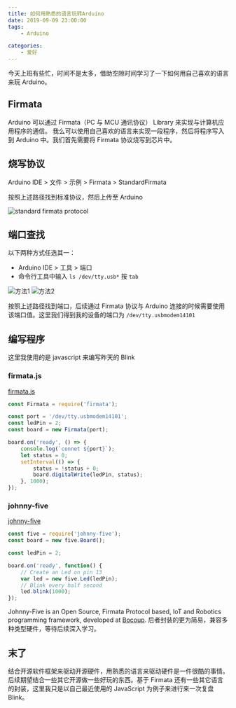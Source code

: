 ```yaml
---
title: 如何用熟悉的语言玩转Arduino
date: 2019-09-09 23:00:00
tags:
    - Arduino

categories:
    - 爱好
---
```


今天上班有些忙，时间不是太多，借助空隙时间学习了一下如何用自己喜欢的语言来玩 Arduino。

<!-- more -->

## Firmata

Arduino 可以通过 Firmata（PC 与 MCU 通讯协议） Library 来实现与计算机应用程序的通信。
我么可以使用自己喜欢的语言来实现一段程序，然后将程序写入到 Arduino 中。我们首先需要将 Firmata 协议烧写到芯片中。

## 烧写协议

Arduino IDE > 文件 > 示例 > Firmata > StandardFirmata

按照上述路径找到标准协议，然后上传至 Arduino

![standard firmata protocol](https://i.loli.net/2019/09/09/NmleGYfpBbo2yIq.png)

## 端口查找

以下两种方式任选其一：

-   Arduino IDE > 工具 > 端口
-   命令行工具中输入 `ls /dev/tty.usb*` 按 `tab`

![方法1](https://i.loli.net/2019/09/09/gL5eARiS9NUfpF3.png)
![方法2](https://i.loli.net/2019/09/09/XmBtAGbjeVwdpLk.png)

按照上述路径找到端口，后续通过 Firmata 协议与 Arduino 连接的时候需要使用该端口值。这里我们得到我的设备的端口为 `/dev/tty.usbmodem14101`

## 编写程序

这里我使用的是 javascript 来编写昨天的 Blink

### firmata.js

[firmata.js](https://github.com/firmata/firmata.js)

```javascript
const Firmata = require('firmata');

const port = '/dev/tty.usbmodem14101';
const ledPin = 2;
const board = new Firmata(port);

board.on('ready', () => {
    console.log(`connet ${port}`);
    let status = 0;
    setInterval(() => {
        status = !status + 0;
        board.digitalWrite(ledPin, status);
    }, 1000);
});
```

### johnny-five

[johnny-five](https://github.com/rwaldron/johnny-five)

```javascript
const five = require('johnny-five');
const board = new five.Board();

const ledPin = 2;

board.on('ready', function() {
    // Create an Led on pin 13
    var led = new five.Led(ledPin);
    // Blink every half second
    led.blink(1000);
});
```

Johnny-Five is an Open Source, Firmata Protocol based, IoT and Robotics programming framework, developed at [Bocoup]().
后者封装的更为简易，兼容多种类型硬件，等待后续深入学习。

## 末了

结合开源软件框架来驱动开源硬件，用熟悉的语言来驱动硬件是一件很酷的事情。后续期望结合一些其它开源做一些好玩的东西。基于 Firmata 还有一些其它语言的封装，这里我只是以自己最近使用的 JavaScript 为例子来进行来一次复盘 Blink。
